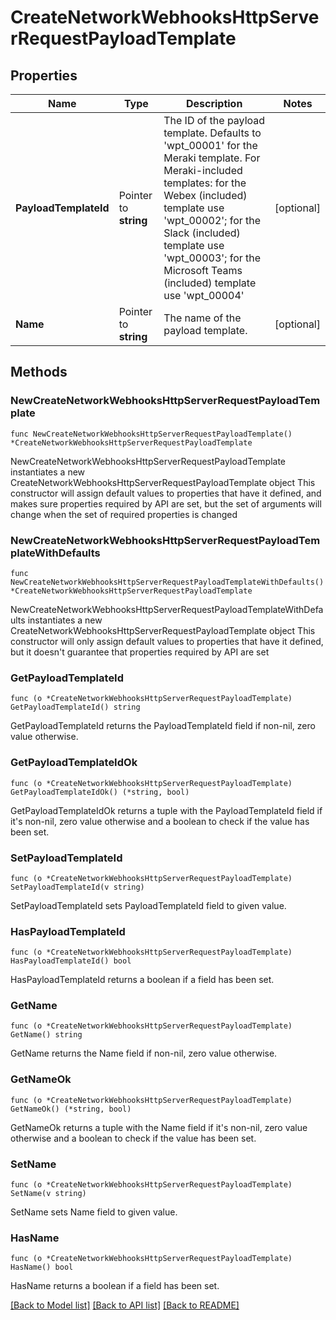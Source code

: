 # CreateNetworkWebhooksHttpServerRequestPayloadTemplate

## Properties

Name | Type | Description | Notes
------------ | ------------- | ------------- | -------------
**PayloadTemplateId** | Pointer to **string** | The ID of the payload template. Defaults to &#39;wpt_00001&#39; for the Meraki template. For Meraki-included templates: for the Webex (included) template use &#39;wpt_00002&#39;; for the Slack (included) template use &#39;wpt_00003&#39;; for the Microsoft Teams (included) template use &#39;wpt_00004&#39; | [optional] 
**Name** | Pointer to **string** | The name of the payload template. | [optional] 

## Methods

### NewCreateNetworkWebhooksHttpServerRequestPayloadTemplate

`func NewCreateNetworkWebhooksHttpServerRequestPayloadTemplate() *CreateNetworkWebhooksHttpServerRequestPayloadTemplate`

NewCreateNetworkWebhooksHttpServerRequestPayloadTemplate instantiates a new CreateNetworkWebhooksHttpServerRequestPayloadTemplate object
This constructor will assign default values to properties that have it defined,
and makes sure properties required by API are set, but the set of arguments
will change when the set of required properties is changed

### NewCreateNetworkWebhooksHttpServerRequestPayloadTemplateWithDefaults

`func NewCreateNetworkWebhooksHttpServerRequestPayloadTemplateWithDefaults() *CreateNetworkWebhooksHttpServerRequestPayloadTemplate`

NewCreateNetworkWebhooksHttpServerRequestPayloadTemplateWithDefaults instantiates a new CreateNetworkWebhooksHttpServerRequestPayloadTemplate object
This constructor will only assign default values to properties that have it defined,
but it doesn't guarantee that properties required by API are set

### GetPayloadTemplateId

`func (o *CreateNetworkWebhooksHttpServerRequestPayloadTemplate) GetPayloadTemplateId() string`

GetPayloadTemplateId returns the PayloadTemplateId field if non-nil, zero value otherwise.

### GetPayloadTemplateIdOk

`func (o *CreateNetworkWebhooksHttpServerRequestPayloadTemplate) GetPayloadTemplateIdOk() (*string, bool)`

GetPayloadTemplateIdOk returns a tuple with the PayloadTemplateId field if it's non-nil, zero value otherwise
and a boolean to check if the value has been set.

### SetPayloadTemplateId

`func (o *CreateNetworkWebhooksHttpServerRequestPayloadTemplate) SetPayloadTemplateId(v string)`

SetPayloadTemplateId sets PayloadTemplateId field to given value.

### HasPayloadTemplateId

`func (o *CreateNetworkWebhooksHttpServerRequestPayloadTemplate) HasPayloadTemplateId() bool`

HasPayloadTemplateId returns a boolean if a field has been set.

### GetName

`func (o *CreateNetworkWebhooksHttpServerRequestPayloadTemplate) GetName() string`

GetName returns the Name field if non-nil, zero value otherwise.

### GetNameOk

`func (o *CreateNetworkWebhooksHttpServerRequestPayloadTemplate) GetNameOk() (*string, bool)`

GetNameOk returns a tuple with the Name field if it's non-nil, zero value otherwise
and a boolean to check if the value has been set.

### SetName

`func (o *CreateNetworkWebhooksHttpServerRequestPayloadTemplate) SetName(v string)`

SetName sets Name field to given value.

### HasName

`func (o *CreateNetworkWebhooksHttpServerRequestPayloadTemplate) HasName() bool`

HasName returns a boolean if a field has been set.


[[Back to Model list]](../README.md#documentation-for-models) [[Back to API list]](../README.md#documentation-for-api-endpoints) [[Back to README]](../README.md)


